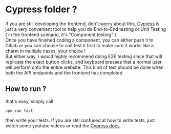 # Cypress folder ?

If you are still developing the frontend, don't worry about this, [Cypress]() is just a very convenient tool to help you do End-to-End testing or Unit Testing ( in the frontend scenario, it's "Component testing" ).<br>
Once you have finished coding a component, you can either push it to Gitlab or you can choose to unit test it first to make sure it works like a charm in multiple cases, your choice !
<br>
But either way, i would highly recommend doing E2E testing since that will replicate the exact button clicks, and keyboard presses that a normal user will perform onto the entire website. This kind of test should be done when both the API endpoints and the frontend has completed

## How to run ?

that's easy, simply call

```
npm run test
```

then write your tests. If you are still confused at how to write tests, just watch some youtube videos or read the [Cypress docs]().

